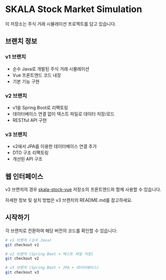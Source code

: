 # SKALA Stock Market Simulation

이 저장소는 주식 거래 시뮬레이션 프로젝트를 담고 있습니다.

## 브랜치 정보

### v1 브랜치
- 순수 Java로 개발된 주식 거래 시뮬레이션
- Vue 프론트엔드 코드 내장
- 기본 기능 구현

### v2 브랜치
- v1을 Spring Boot로 리팩토링
- 데이터베이스 연결 없이 텍스트 파일로 데이터 저장/로드
- RESTful API 구현

### v3 브랜치
- v2에서 JPA를 이용한 데이터베이스 연결 추가
- DTO 구조 리팩토링
- 개선된 API 구조

## 웹 인터페이스

v3 브랜치의 경우 [skala-stock-vue](https://github.com/zinsile/skala-stock-vue) 저장소의 프론트엔드와 함께 사용할 수 있습니다.

자세한 정보 및 설치 방법은 v3 브랜치의 README.md를 참고하세요.

## 시작하기

각 브랜치로 전환하여 해당 버전의 코드를 확인할 수 있습니다:

```bash
# v1 브랜치 (순수 Java)
git checkout v1

# v2 브랜치 (Spring Boot + 텍스트 파일 저장)
git checkout v2

# v3 브랜치 (Spring Boot + JPA + 데이터베이스)
git checkout v3
```